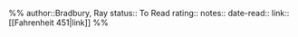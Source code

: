 %%
author::Bradbury, Ray
status:: To Read
rating::
notes::
date-read::
link:: [[Fahrenheit 451|link]]
%%